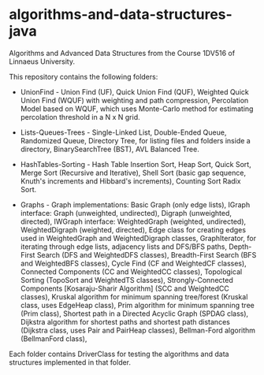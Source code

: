 # algorithms-and-data-structures-java
Algorithms and Advanced Data Structures from the Course 1DV516 of Linnaeus University.

This repository contains the following folders:

  - UnionFind - Union Find (UF),
                Quick Union Find (QUF),
                Weighted Quick Union Find (WQUF) with weighting and path compression,
                Percolation Model based on WQUF, which uses Monte-Carlo method for estimating percolation threshold in a N x N grid. 
              
  - Lists-Queues-Trees - Single-Linked List,
                         Double-Ended Queue, 
                         Randomized Queue, 
                         Directory Tree, for listing files and folders inside a directory,
                         BinarySearchTree (BST),
                         AVL Balanced Tree.          
                       
  - HashTables-Sorting - Hash Table 
                         Insertion Sort, 
                         Heap Sort, 
                         Quick Sort, 
                         Merge Sort (Recursive and Iterative), 
                         Shell Sort (basic gap sequence, Knuth's increments and Hibbard's increments), 
                         Counting Sort
                         Radix Sort.
                       
  - Graphs - Graph implementations:
                  Basic Graph (only edge lists), 
                  IGraph interface: 
                      Graph (unweighted, undirected),
                      Digraph (unweighted, directed), 
                  IWGraph interface:
                      WeightedGraph (weighted, undirected),
                      WeightedDigraph (weighted, directed),
                  Edge class for creating edges used in WeightedGraph and WeightedDigraph classes,
                  GraphIterator, for iterating through edge lists, adjacency lists and DFS/BFS paths,
                  Depth-First Search (DFS and WeightedDFS classes),
                  Breadth-First Search (BFS and WeightedBFS classes),
                  Cycle Find (CF and WeightedCF classes),
                  Connected Components (CC and WeightedCC classes),
                  Topological Sorting (TopoSort and WeightedTS classes),
                  Strongly-Connected Components [Kosaraju-Sharir Algorithm] (SCC and WeightedCC classes),
                  Kruskal algorithm for minimum spanning tree/forest (Kruskal class, uses EdgeHeap class),
                  Prim algorithm for minimum spanning tree (Prim class),
                  Shortest path in a Directed Acyclic Graph (SPDAG class),
                  Dijkstra algorithm for shortest paths and shortest path distances (Dijkstra class, uses Pair and PairHeap classes),
                  Bellman-Ford algorithm (BellmanFord class),
                  
Each folder contains DriverClass for testing the algorithms and data structures implemented in that folder.
                
